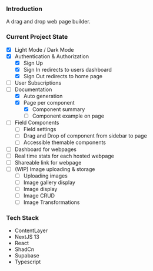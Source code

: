 ### Introduction

A drag and drop web page builder.

### Current Project State
- [x] Light Mode / Dark Mode
- [x] Authentication & Authorization
  - [x] Sign Up
  - [x] Sign In redirects to users dashboard
  - [x] Sign Out redirects to home page
- [ ] User Subscriptions 
- [ ] Documentation
  - [x] Auto generation
  - [x] Page per component
    - [x] Component summary
    - [ ] Component example on page  
- [ ] Field Components
  - [ ] Field settings
  - [ ] Drag and Drop of component from sidebar to page
  - [ ] Accessible themable components
- [ ] Dashboard for webpages
- [ ] Real time stats for each hosted webpage
- [ ] Shareable link for webpage
- [ ] (WIP) Image uploading & storage
  - [ ] Uploading images
  - [ ] Image gallery display
  - [ ] Image display
  - [ ] Image CRUD
  - [ ] Image Transformations 

### Tech Stack

- ContentLayer
- NextJS 13
- React
- ShadCn
- Supabase
- Typescript
